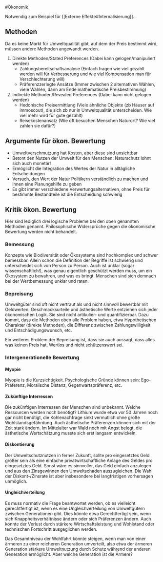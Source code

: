 #Ökonomik

Notwendig zum Beispiel für [[Externe Effekte#Internalisierung]].

## Methoden

Da es keine Markt für Umweltqualität gibt, auf dem der Preis bestimmt wird, müssen andere Methoden angewandt werden.

1. Direkte Methoden/Stated Preferences (Dabei kann gelogen/manipuliert werden)
	- Zahlungsbereitschaftsanalyse (Einfach fragen wie viel gezahlt werden will für Verbesserung und wie viel Kompensation man für Verschlechterung will)
	- Präferenzzerlegte Ansätze (Immer zwischen 2 alternativen Wählen, viele Wahlen, dann am Ende mathematische Preisbestimmung)
2. Indirekte Methoden/Revealed Preferences (Dabei kann nicht gelogen werden)
	- Hedonische Preisermittlung (Viele ähnliche Objekte (zb Häuser auf immoscout), die sich zb nur in Umweltqualität unterscheiden. Wie viel mehr wird für gute gezahlt)
	- Reisekostenansatz (Wie oft besuchen Menschen Naturort? Wie viel zahlen sie dafür?)

## Argumente für ökon. Bewertung

- Umweltverschmutzung hat Kosten, aber diese sind unsichtbar
- Betont den Nutzen der Umwelt für den Menschen: Naturschutz lohnt sich auch monetär!
- Ermöglicht die Integration des Wertes der Natur in alltägliche Entscheidungen
- Versuch, den Wert der Natur Politikern verständlich zu machen und ihnen eine Planungshilfe zu geben
- Es gibt immer verschiedene Verwertungsalternativen, ohne Preis für bestimmte Bestandteile ist die Entscheidung schwierig

## Kritik ökon. Bewertung

Hier sind lediglich drei logische Probleme bei den oben genannten Methoden genannt. Philosophische Widersprüche gegen die ökonomische Bewertung werden nicht behandelt.

### Bemessung

Konzepte wie Biodiversität oder Ökosysteme sind hochkomplex und schwer bemessbar. Allein schon die Definition der Begriffe ist schwierig und unterscheidet sich von Person zu Person. Auch ist unklar (sogar wissenschaftlich!), was genau eigentlich geschützt werden muss, um ein Ökosystem zu bewahren, und was es bringt. Menschen sind sich demnach bei der Wertbemessung unklar und raten. 

### Bepreisung

Umweltgüter sind oft nicht vertraut als und nicht sinnvoll bewertbar mit Geldwerten. Geschmacksurteile und ästhetische Werte entziehen sich jeder ökonomischen Logik. Sie sind nicht artikulier- und quantifizierbar.
Dazu kommt, dass die Methoden oben alle Problem haben, etwa Hypothetischen Charakter (direkte Methoden), die Differenz zwischen Zahlungswilligkeit und Entschädigungswunsch, etc.

Ein weiteres Problem der Bepreisung ist, dass sie auch aussagt, dass alles was keinen Preis hat, Wertlos und nicht schützenswert sei.

### Intergenerationelle Bewertung

#### Myopie

Myopie is die Kurzsichtigkeit. Psychologische Gründe können sein: Ego-Präferenz, Moralische Distanz, Gegenwartspräferenz, etc.

#### Zukünftige Interressen

Die zukünftigen Interressen der Menschen sind unbekannt. Welche Ressourcen werden noch benötigt? Lithium wurde etwa vor 50 Jahren noch gar nicht benötigt, die Kohlenachfrage sinkt vermutlich ohne große Wohlstandsgefährdung. Auch ästhetische Präferenzen können sich mit der Zeit stark ändern. Im Mittelalter war Wald noch mit Angst belegt, die ästhetische Wertschätzung musste sich erst langsam entwickeln.

#### Diskontierung

Der Umweltschutznutzen in ferner Zukunft, sollte pro eingesetztes Geld größer sein als eine einfache privatwirtschaftliche Anlage des Geldes pro eingesetztes Geld. Sonst wäre es sinnvoller, das Geld einfach anzulegen und aus den Zinsgewinnen den Umweltschaden auszugleichen. Die Wahl der Diskont-/Zinsrate ist aber insbesondere bei langfristigen vorhersagen unmöglich.

#### Ungleichverteilung

Es muss normativ die Frage beantwortet werden, ob es vielleicht gerechtfertigt ist, wenn es eine Ungleichverteilung von Umweltgütern zwischen Generationen gibt.
Dies könnte etwa Gerechtfertigt sein, wenn sich Knappheitsverhältnisse ändern oder sich Präferenzen ändern.
Auch könnte der Verlust durch stärkere Wirtschaftsleistung und Wohlstand oder technischen Fortschritt ausgeglichen werden. 

Das Gesamtniveau der Wohlfahrt könnte steigen, wenn man von einer ärmeren zu einer reicheren Generation umverteilt, also etwa der ärmeren Generation stärkere Umweltnutzung durch Schutz während der anderen Generation ermöglicht. Aber welche Generation ist die Ärmere?